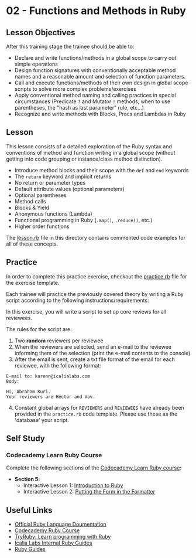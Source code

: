 # 02 - Functions and Methods in Ruby

## Lesson Objectives

After this training stage the trainee should be able to: 
+ Declare and write functions/methods in a global scope to carry out simple operations
+ Design function signatures with conventionally acceptable method names and a reasonable amount and selection of function parameters.
+ Call and execute functions/methods of their own design in global scope scripts to solve more complex problems/exercises
+ Apply conventional method naming and calling practices in special circumstances (Predicate `?` and Mutator `!` methods, when to use parentheses, the "hash as last parameter" rule, etc...)
+ Recognize and write methods with Blocks, Procs and Lambdas in Ruby
  

## Lesson

This lesson consists of a detailed exploration of the Ruby syntax and conventions of method and function writing in a global scope (without getting into code grouping or instance/class method distinction).

+ Introduce method blocks and their scope with the `def` and `end` keywords
+ The `return` keyword and implicit returns
+ No return or parameter types
+ Default attribute values (optional parameters)
+ Optional parentheses
+ Method calls
+ Blocks & Yield
+ Anonymous functions (Lambda)
+ Functional programming in Ruby (`.map()`, `.reduce()`, etc.)
+ Higher order functions

The [lesson.rb](/lesson.rb) file in this directory contains commented code examples for all of these concepts.

## Practice 

In order to complete this practice exercise, checkout the [practice.rb](/practice.rb) file for the exercise template.

Each trainee will practice the previously covered theory by writing a Ruby script according to the following instructions/requirements:

In this exercise, you will write a script to set up core reviews for all reviewees.

The rules for the script are:

1. Two **random** reviewers per reviewee
2. When the reviewers are selected, send an e-mail to the reviewee informing them of the selection (print the e-mail contents to the console)
3. After the email is sent, create a txt file format of the email for each reviewee, with the following format:

```
E-mail to: kurenn@icalialabs.com
Body:

Hi, Abraham Kuri.
Your reviewers are Héctor and Vov.
```

4. Constant global arrays for `REVIEWERS` and `REVIEWEES` have already been provided in the `practice.rb` code template. Please use these as the 'database' your script.


## Self Study

### Codecademy Learn Ruby Course

Complete the following sections of the [Codecademy Learn Ruby course](https://www.codecademy.com/courses/learn-ruby):

+ **Section 5:**
	+ Interactive Lesson 1: [Introduction to Ruby](https://www.codecademy.com/courses/learn-ruby/lessons/introduction-to-ruby/exercises/overview--sneak-peek)
	+ Interactive Lesson 2: [Putting the Form in the Formatter](https://www.codecademy.com/courses/learn-ruby/lessons/putting-the-form-in-formatter/exercises/what-youll-be-building?)

## Useful Links

+ [Official Ruby Language Doumentation](https://ruby-doc.org/core-2.6/)
+ [Codecademy Ruby Course](https://www.codecademy.com/courses/learn-ruby)
+ [TryRuby: Learn programming with Ruby](https://ruby.github.io/TryRuby/)
+ [Icalia Labs Internal Ruby Guides](https://github.com/IcaliaLabs/guides/tree/master/stack/ruby)
+ [Ruby Guides](https://www.rubyguides.com/)


